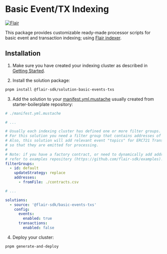 # Basic Event/TX Indexing

[![Flair](https://img.shields.io/badge/Powered%20by-Flair-ff69b4)](https://flair.dev)

This package provides customizable ready-made processor scripts for basic event and transaction indexing; using [Flair indexer](https://docs.flair.dev).

## Installation

1. Make sure you have created your indexing cluster as described in [Getting Started](https://docs.flair.dev/#getting-started).

2. Install the solution package:
```bash
pnpm install @flair-sdk/solution-basic-events-txs
```

3. Add the solution to your [manifest.yml.mustache](https://github.com/flair-sdk/starter-boilerplate/blob/main/manifest.yml.mustache) usually created from starter-boilerplate repository:
```yml
# ./manifest.yml.mustache

# ...

# Usually each indexing cluster has defined one or more filter groups.
# For this solution you need a filter group that contains addresses of ERC721 contracts.
# Also, this solution will add relevant event "topics" for ERC721 Transfer and Approval events
# so that they are emitted for processing.
#
# Note: if you have a factory contract, or need to dynamically add addresses it is possible,
# refer to examples repository (https://github.com/flair-sdk/examples).
filterGroups:
  - id: default
    updateStrategy: replace
    addresses:
      - fromFile: ./contracts.csv

# ...

solutions:
  - source: '@flair-sdk/basic-events-txs'
    config:
      events:
        enabled: true
      transactions:
        enabled: false
```

4. Deploy your cluster:
```sh
pnpm generate-and-deploy
```
